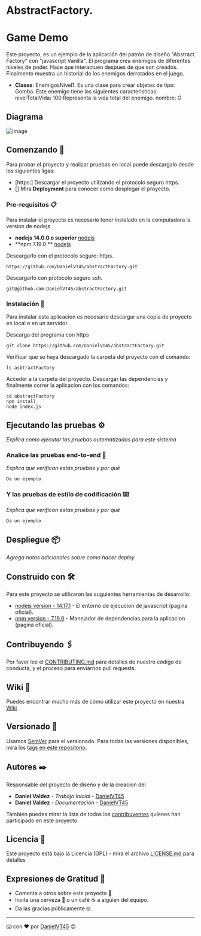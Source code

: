 # AbstractFactory.
  

# Game Demo

Este proyecto, es un ejemplo de la aplicación del patrón de diseño "Abstract Factory" con "javascript Vanilla". El programa crea enemigos de diferentes niveles de poder. Hace que interactuen despues de que son creados. Finalmente muestra un historial de los enemigos derrotados en el juego.

* **Clases**: 
EnemigosNivel1: Es una clase para crear objetos de tipo: Gomba. Este enemigo tiene las siguientes caracteristicas:
 nivelTotalVida: 100 Representa la vida total del enemigo.
 nombre: G

## Diagrama
![image](https://user-images.githubusercontent.com/51674961/127724451-819e72c7-4f3a-4157-a7f6-701d4d993033.png)



## Comenzando 🚀

Para probar el proyecto y realizar pruebas en local puede descargalo desde los siguientes ligas:
* [https:] Descargar el proyecto utilizando el protocolo seguro https.
* []
Mira **Deployment** para conocer como desplegar el proyecto.


### Pre-requisitos 📋

Para instalar el proyecto es necesario tener instalado en la computadora la version de nodejs 
* **nodejs 14.0.0 o superior** [nodejs](https://nodejs.org/)
* **npm 7.19.0 ** [nodejs](https://nodejs.org/)

Descargarlo con el protocolo seguro: https.
```
https://github.com/DanielVT45/abstractFactory.git
```

Descargarlo con protocolo seguro ssh.
```
git@github.com:DanielVT45/abstractFactory.git
```

### Instalación 🔧
Para instalar esta aplicacion es necesario descargar una copia de proyecto en local o en un servidor.
 
Descarga del programa con https
```
git clone https://github.com/DanielVT45/abstractFactory.git
```

Verificar que se haya descargado la carpeta del proyecto con el comando:

```
ls asbtractFactory
```

Acceder a la carpeta del proyecto. Descargar las dependencias y finalmente correr la aplicacion con los comandos:

```
cd abstractFactory
npm install
node index.js
```

## Ejecutando las pruebas ⚙️

_Explica como ejecutar las pruebas automatizadas para este sistema_

### Analice las pruebas end-to-end 🔩

_Explica que verifican estas pruebas y por qué_

```
Da un ejemplo
```

### Y las pruebas de estilo de codificación ⌨️

_Explica que verifican estas pruebas y por qué_

```
Da un ejemplo
```

## Despliegue 📦

_Agrega notas adicionales sobre como hacer deploy_

## Construido con 🛠️

Para este proyecto se utilizaron las suguientes herramientas de desarrollo:

* [nodejs version - 14.17.1](https://nodejs.org/es/) - El entorno de ejecucion de javascript (pagina oficial).
* [npm version - 7.19.0](https://www.npmjs.com/) - Manejador de dependencias para la aplicacion (pagina oficial).

## Contribuyendo 🖇️

Por favor lee el [CONTRIBUTING.md](https://github.com/DanielVT45) para detalles de nuestro código de conducta, y el proceso para enviarnos pull requests.

## Wiki 📖

Puedes encontrar mucho más de cómo utilizar este proyecto en nuestra [Wiki](https://github.com/tu/proyecto/wiki)

## Versionado 📌

Usamos [SemVer](http://semver.org/) para el versionado. Para todas las versiones disponibles, mira los [tags en este repositorio](https://github.com/tu/proyecto/tags).

## Autores ✒️
Responsable del proyecto de diseño y de la creacion del 
* **Daniel Valdez** - *Trabajo Inicial* - [DanielVT45](https://github.com/DanielVT45)
* **Daniel Valdez** - *Documentación* - [DanielVT45](https://github.com/DanielVT45)

También puedes mirar la lista de todos los [contribuyentes](https://github.com/your/project/contributors) quíenes han participado en este proyecto. 

## Licencia 📄

Este proyecto está bajo la Licencia (GPL) - mira el archivo [LICENSE.md](LICENSE.md) para detalles

## Expresiones de Gratitud 🎁

* Comenta a otros sobre este proyecto 📢
* Invita una cerveza 🍺 o un café ☕ a alguien del equipo. 
* Da las gracias públicamente 🤓.




---
⌨️ con ❤️ por [DanielVT45](https://github.com/DanielVT45) 😊


